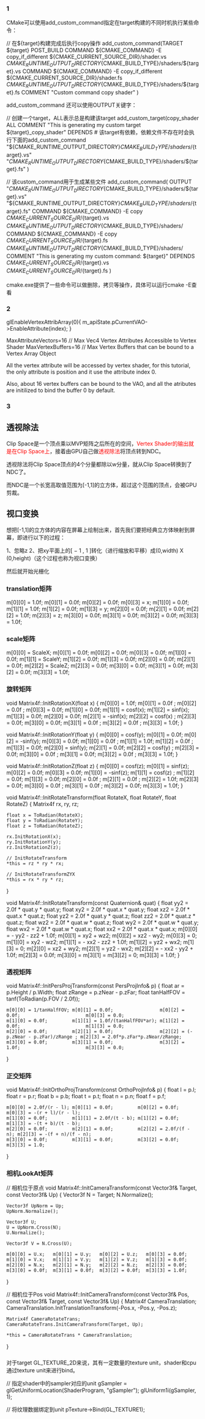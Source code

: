 ### 1
CMake可以使用add_custom_command指定在target构建的不同时机执行某些命令：

// 在${target}构建完成后执行copy操作
add_custom_command(TARGET ${target} POST_BUILD
    COMMAND
        ${CMAKE_COMMAND} -E copy_if_different ${CMAKE_CURRENT_SOURCE_DIR}/shader.vs ${CMAKE_RUNTIME_OUTPUT_DIRECTORY}${CMAKE_BUILD_TYPE}/shaders/${target}.vs
    COMMAND
        ${CMAKE_COMMAND} -E copy_if_different ${CMAKE_CURRENT_SOURCE_DIR}/shader.fs ${CMAKE_RUNTIME_OUTPUT_DIRECTORY}${CMAKE_BUILD_TYPE}/shaders/${target}.fs
    COMMENT
        "Custom command copy shader"
)

add_custom_command 还可以使用OUTPUT关键字：

// 创建一个target，ALL表示总是构建该target
add_custom_target(copy_shader ALL 
    COMMENT
        "This is generating my custom target ${target}_copy_shader"
    DEPENDS  # 该target有依赖，依赖文件不存在时会执行下面的add_custom_command
        "${CMAKE_RUNTIME_OUTPUT_DIRECTORY}${CMAKE_BUILD_TYPE}/shaders/${target}.vs"
        "${CMAKE_RUNTIME_OUTPUT_DIRECTORY}${CMAKE_BUILD_TYPE}/shaders/${target}.fs"
)

// 该custom_command用于生成某些文件
add_custom_command(
    OUTPUT
        "${CMAKE_RUNTIME_OUTPUT_DIRECTORY}${CMAKE_BUILD_TYPE}/shaders/${target}.vs"
        "${CMAKE_RUNTIME_OUTPUT_DIRECTORY}${CMAKE_BUILD_TYPE}/shaders/${target}.fs"
    COMMAND
        ${CMAKE_COMMAND} -E copy ${CMAKE_CURRENT_SOURCE_DIR}/${target}.vs ${CMAKE_RUNTIME_OUTPUT_DIRECTORY}${CMAKE_BUILD_TYPE}/shaders/
    COMMAND
        ${CMAKE_COMMAND} -E copy ${CMAKE_CURRENT_SOURCE_DIR}/${target}.fs ${CMAKE_RUNTIME_OUTPUT_DIRECTORY}${CMAKE_BUILD_TYPE}/shaders/
    COMMENT
        "This is generating my custom command: ${target}"
    DEPENDS
        ${CMAKE_CURRENT_SOURCE_DIR}/${target}.vs
        ${CMAKE_CURRENT_SOURCE_DIR}/${target}.fs
)


cmake.exe提供了一些命令可以做删除，拷贝等操作，具体可以运行cmake -E查看



### 2
glEnableVertexAttribArray(0){
    m_apiState.pCurrentVAO->EnableAttribute(index);
}

MaxAttributeVectors=16  // Max Vec4 Vertex Attributes Accessible to Vertex Shader
MaxVertexBuffers=16     // Max Vertex Buffers that can be bound to a Vertex Array Object

All the vertex attribute will be accessed by vertex shader, for this tutorial, the only attribute is position and 
it use the attribute index 0.

Also, about 16 vertex buffers can be bound to the VAO, and all the atributes are initilized to bind the buffer 0 by default.


### 3

## 透视除法

Clip Space是一个顶点乘以MVP矩阵之后所在的空间，<font color=Red>Vertex Shader的输出就是在Clip Space上</font>，接着由GPU自己做<font color=Red>透视除法</font>将顶点转到NDC。

透视除法将Clip Space顶点的4个分量都除以w分量，就从Clip Space转换到了NDC了。

而NDC是一个长宽高取值范围为[-1,1]的立方体，超过这个范围的顶点，会被GPU剪裁。


## 视口变换

想把[-1,1]的立方体的内容在屏幕上绘制出来，首先我们要把经典立方体映射到屏幕，即进行以下的过程：

1、忽略z
2、把xy平面上的[ − 1 , 1 ]转化（进行缩放和平移）成(0,width) X (0,height)（这个过程也称为视口变换）

然后就开始光栅化



###

### translation矩阵

m[0][0] = 1.0f; m[0][1] = 0.0f; m[0][2] = 0.0f; m[0][3] = x;
m[1][0] = 0.0f; m[1][1] = 1.0f; m[1][2] = 0.0f; m[1][3] = y;
m[2][0] = 0.0f; m[2][1] = 0.0f; m[2][2] = 1.0f; m[2][3] = z;
m[3][0] = 0.0f; m[3][1] = 0.0f; m[3][2] = 0.0f; m[3][3] = 1.0f;

### scale矩阵

m[0][0] = ScaleX; m[0][1] = 0.0f;   m[0][2] = 0.0f;   m[0][3] = 0.0f;
m[1][0] = 0.0f;   m[1][1] = ScaleY; m[1][2] = 0.0f;   m[1][3] = 0.0f;
m[2][0] = 0.0f;   m[2][1] = 0.0f;   m[2][2] = ScaleZ; m[2][3] = 0.0f;
m[3][0] = 0.0f;   m[3][1] = 0.0f;   m[3][2] = 0.0f;   m[3][3] = 1.0f;


### 旋转矩阵

void Matrix4f::InitRotationX(float x)
{
    m[0][0] = 1.0f; m[0][1] = 0.0f   ;  m[0][2] = 0.0f    ; m[0][3] = 0.0f;
    m[1][0] = 0.0f; m[1][1] = cosf(x);  m[1][2] = sinf(x);  m[1][3] = 0.0f;
    m[2][0] = 0.0f; m[2][1] = -sinf(x); m[2][2] = cosf(x) ; m[2][3] = 0.0f;
    m[3][0] = 0.0f; m[3][1] = 0.0f   ;  m[3][2] = 0.0f    ; m[3][3] = 1.0f;
}


void Matrix4f::InitRotationY(float y)
{
    m[0][0] = cosf(y); m[0][1] = 0.0f; m[0][2] = -sinf(y); m[0][3] = 0.0f;
    m[1][0] = 0.0f   ; m[1][1] = 1.0f; m[1][2] = 0.0f    ; m[1][3] = 0.0f;
    m[2][0] = sinf(y); m[2][1] = 0.0f; m[2][2] = cosf(y) ; m[2][3] = 0.0f;
    m[3][0] = 0.0f   ; m[3][1] = 0.0f; m[3][2] = 0.0f    ; m[3][3] = 1.0f;
}


void Matrix4f::InitRotationZ(float z)
{
    m[0][0] = cosf(z);  m[0][1] = sinf(z);  m[0][2] = 0.0f; m[0][3] = 0.0f;
    m[1][0] = -sinf(z); m[1][1] = cosf(z) ; m[1][2] = 0.0f; m[1][3] = 0.0f;
    m[2][0] = 0.0f   ;  m[2][1] = 0.0f    ; m[2][2] = 1.0f; m[2][3] = 0.0f;
    m[3][0] = 0.0f   ;  m[3][1] = 0.0f    ; m[3][2] = 0.0f; m[3][3] = 1.0f;
}


void Matrix4f::InitRotateTransform(float RotateX, float RotateY, float RotateZ)
{
    Matrix4f rx, ry, rz;

    float x = ToRadian(RotateX);
    float y = ToRadian(RotateY);
    float z = ToRadian(RotateZ);

    rx.InitRotationX(x);
    ry.InitRotationY(y);
    rz.InitRotationZ(z);

    // InitRotateTransform
    *this = rz * ry * rx;

    // InitRotateTransformZYX
    *this = rx * ry * rz;
}



void Matrix4f::InitRotateTransform(const Quaternion& quat)
{
    float yy2 = 2.0f * quat.y * quat.y;
    float xy2 = 2.0f * quat.x * quat.y;
    float xz2 = 2.0f * quat.x * quat.z;
    float yz2 = 2.0f * quat.y * quat.z;
    float zz2 = 2.0f * quat.z * quat.z;
    float wz2 = 2.0f * quat.w * quat.z;
    float wy2 = 2.0f * quat.w * quat.y;
    float wx2 = 2.0f * quat.w * quat.x;
    float xx2 = 2.0f * quat.x * quat.x;
    m[0][0] = - yy2 - zz2 + 1.0f;
    m[0][1] = xy2 + wz2;
    m[0][2] = xz2 - wy2;
    m[0][3] = 0;
    m[1][0] = xy2 - wz2;
    m[1][1] = - xx2 - zz2 + 1.0f;
    m[1][2] = yz2 + wx2;
    m[1][3] = 0;
    m[2][0] = xz2 + wy2;
    m[2][1] = yz2 - wx2;
    m[2][2] = - xx2 - yy2 + 1.0f;
    m[2][3] = 0.0f;
    m[3][0] = m[3][1] = m[3][2] = 0;
    m[3][3] = 1.0f;
}

### 透视矩阵

void Matrix4f::InitPersProjTransform(const PersProjInfo& p)
{
    float ar         = p.Height / p.Width;
    float zRange     = p.zNear - p.zFar;
    float tanHalfFOV = tanf(ToRadian(p.FOV / 2.0f));

    m[0][0] = 1/tanHalfFOV; m[0][1] = 0.0f;                 m[0][2] = 0.0f;                        m[0][3] = 0.0;
    m[1][0] = 0.0f;         m[1][1] = 1.0f/(tanHalfFOV*ar); m[1][2] = 0.0f;                        m[1][3] = 0.0;
    m[2][0] = 0.0f;         m[2][1] = 0.0f;                 m[2][2] = (-p.zNear - p.zFar)/zRange ; m[2][3] = 2.0f*p.zFar*p.zNear/zRange;
    m[3][0] = 0.0f;         m[3][1] = 0.0f;                 m[3][2] = 1.0f;                        m[3][3] = 0.0;
}

### 正交矩阵

void Matrix4f::InitOrthoProjTransform(const OrthoProjInfo& p)
{
    float l = p.l;
    float r = p.r;
    float b = p.b;
    float t = p.t;
    float n = p.n;
    float f = p.f;

    m[0][0] = 2.0f/(r - l); m[0][1] = 0.0f;         m[0][2] = 0.0f;         m[0][3] = -(r + l)/(r - l);
    m[1][0] = 0.0f;         m[1][1] = 2.0f/(t - b); m[1][2] = 0.0f;         m[1][3] = -(t + b)/(t - b);
    m[2][0] = 0.0f;         m[2][1] = 0.0f;         m[2][2] = 2.0f/(f - n); m[2][3] = -(f + n)/(f - n);
    m[3][0] = 0.0f;         m[3][1] = 0.0f;         m[3][2] = 0.0f;         m[3][3] = 1.0;
}


### 相机LookAt矩阵

// 相机位于原点
void Matrix4f::InitCameraTransform(const Vector3f& Target, const Vector3f& Up)
{
    Vector3f N = Target;
    N.Normalize();

    Vector3f UpNorm = Up;
    UpNorm.Normalize();

    Vector3f U;
    U = UpNorm.Cross(N);
    U.Normalize();

    Vector3f V = N.Cross(U);

    m[0][0] = U.x;   m[0][1] = U.y;   m[0][2] = U.z;   m[0][3] = 0.0f;
    m[1][0] = V.x;   m[1][1] = V.y;   m[1][2] = V.z;   m[1][3] = 0.0f;
    m[2][0] = N.x;   m[2][1] = N.y;   m[2][2] = N.z;   m[2][3] = 0.0f;
    m[3][0] = 0.0f;  m[3][1] = 0.0f;  m[3][2] = 0.0f;  m[3][3] = 1.0f;
}

// 相机位于Pos
void Matrix4f::InitCameraTransform(const Vector3f& Pos, const Vector3f& Target, const Vector3f& Up)
{
    Matrix4f CameraTranslation;
    CameraTranslation.InitTranslationTransform(-Pos.x, -Pos.y, -Pos.z);

    Matrix4f CameraRotateTrans;
    CameraRotateTrans.InitCameraTransform(Target, Up);

    *this = CameraRotateTrans * CameraTranslation;
}


###
对于target GL_TEXTURE_2D来说，其有一定数量的texture unit，shader和cpu通过texture unit来进行bind。

// 指定shader中的sampler对应的unit
gSampler = glGetUniformLocation(ShaderProgram, "gSampler");
glUniform1i(gSampler, 1);

// 将纹理数据绑定到unit
pTexture->Bind(GL_TEXTURE1);